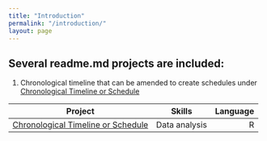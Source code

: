 ```yaml
---
title: "Introduction"
permalink: "/introduction/"
layout: page
---
```


## Several readme.md projects are included: 
1. Chronological timeline that can be amended to create schedules under [Chronological Timeline or Schedule](C:\Users\cwath\Documents\GitHub\Portfolio\_posts\2022-12-18-Chronological_timeline.README.md)

|Project|Skills|Language|
|-------|:----:|-------:|
| [Chronological Timeline or Schedule](C:\Users\cwath\Documents\GitHub\Portfolio\_posts\2022-12-18-Chronological_timeline.README.md)| Data analysis | R |
